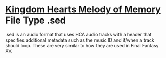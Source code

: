 # [Kingdom Hearts Melody of Memory](index.md) File Type .sed

.sed is an audio format that uses HCA audio tracks with a header that specifies additional metadata such as the music ID and if/when a track should loop. These are very similar to how they are used in Final Fantasy XV.
